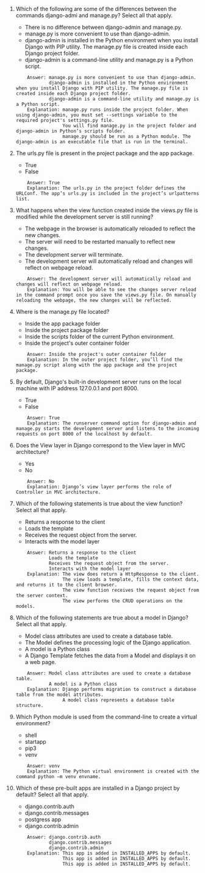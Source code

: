1. Which of the following are some of the differences between the commands django-admi and manage.py? Select all that apply. 
    - There is no difference between django-admin and manage.py.
    - manage.py is more convenient to use than django-admin.
    - django-admin is installed in the Python environment when you install Django with PIP utility. The manage.py file is created inside each Django project folder.
    - django-admin is a command-line utility and manage.py is a Python script.

    ```
        Answer: manage.py is more convenient to use than django-admin.
                django-admin is installed in the Python environment when you install Django with PIP utility. The manage.py file is created inside each Django project folder.
                django-admin is a command-line utility and manage.py is a Python script.
        Explanation: manage.py runs inside the project folder. When using django-admin, you must set --settings variable to the required project's settings.py file.
                     You will find manage.py in the project folder and django-admin in Python’s scripts folder. 
                     manage.py should be run as a Python module. The django-admin is an executable file that is run in the terminal.

2.  The urls.py file is present in the project package and the app package.
    - True
    - False

    ```
        Answer: True
        Explanation: The urls.py in the project folder defines the URLConf. The app’s urls.py is included in the project’s urlpatterns list.
    ```

3. What happens when the view function created inside the views.py  file is modified while the development server is still running? 
    - The webpage in the browser is automatically reloaded to reflect the new changes.
    - The server will need to be restarted manually to reflect new changes.
    - The development server will terminate.
    - The development server will automatically reload and changes will reflect on webpage reload.

    ```
        Answer: The development server will automatically reload and changes will reflect on webpage reload.
        Explanation: You will be able to see the changes server reload in the command prompt once you save the views.py file. On manually reloading the webpage, the new changes will be reflected.
    ```

4. Where is the manage.py file located?
    - Inside the app package folder
    - Inside the project package folder
    - Inside the scripts folder of the current Python environment.
    - Inside the project's outer container folder

    ```
        Answer: Inside the project's outer container folder
        Explanation: In the outer project folder, you’ll find the manage.py script along with the app package and the project package.
    ```

5. By default, Django's built-in development server runs on the local machine with IP address 127.0.0.1 and port 8000.
    - True
    - False


    ```
        Answer: True
        Explanation: The runserver command option for django-admin and manage.py starts the development server and listens to the incoming requests on port 8000 of the localhost by default.
    ```

6. Does the View layer in Django correspond to the View layer in MVC architecture?
    - Yes
    - No


    ```
        Answer: No
        Explanation: Django’s view layer performs the role of Controller in MVC architecture.
    ```

7. Which of the following statements is true about the view function? Select all that apply.
    - Returns a response to the client
    - Loads the template
    - Receives the request object from the server.
    - Interacts with the model layer


    ```
        Answer: Returns a response to the client
                Loads the template
                Receives the request object from the server.
                Interacts with the model layer
        Explanation: The view does return a HttpResponse to the client.
                     The view loads a template, fills the context data, and returns it to the client browser.
                     The view function receives the request object from the server context.
                     The view performs the CRUD operations on the models.
    ```

8. Which of the following statements are true about a model in Django? Select all that apply.
    - Model class attributes are used to create a database table.
    - The Model defines the processing logic of the Django application.
    - A model is a Python class
    - A Django Template fetches the data from a Model and displays it on a web page.


    ```
        Answer: Model class attributes are used to create a database table.
                A model is a Python class
        Explanation: Django performs migration to construct a database table from the model attributes.
                     A model class represents a database table structure.
    ```

9. Which Python module is used from the command-line to create a virtual environment?
    - shell
    - startapp
    - pip3
    - venv


    ```
        Answer: venv
        Explanation: The Python virtual environment is created with the command python –m venv envname.
    ```

10. Which of these pre-built apps are installed in a Django project by default? Select all that apply.
    - django.contrib.auth
    - django.contrib.messages
    - postgress app
    - django.contrib.admin


    ```
        Answer: django.contrib.auth
                django.contrib.messages
                django.contrib.admin
        Explanation: This app is added in INSTALLED_APPS by default.
                     This app is added in INSTALLED_APPS by default.
                     This app is added in INSTALLED_APPS by default.
    ```